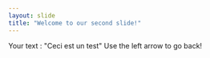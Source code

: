 ```yaml
---
layout: slide
title: "Welcome to our second slide!"
---
```

Your text : "Ceci est un test"
Use the left arrow to go back!
